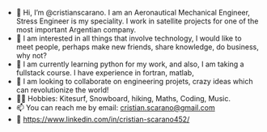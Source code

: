- 👋 Hi, I’m @cristianscarano. I am an Aeronautical Mechanical Engineer, Stress Engineer is my speciality. I work in satellite projects for one of the most important Argentian company.
- 👀 I am interested in all things that involve technology, I would like to meet people, perhaps make new friends, share knowledge, do business, why not?
- 🌱 I am currently learning python for my work, and also, I am taking a fullstack course. I have experience in fortran, matlab, 
- 💞️ I am looking to collaborate on engineering projets, crazy ideas which can revolutionize the world! 
- 🏄‍♂️ Hobbies: Kitesurf, Snowboard, hiking, Maths, Coding, Music.
- 📫 You can reach me by email: cristian.scarano@gmail.com
- 👔 https://www.linkedin.com/in/cristian-scarano452/

<!---
cristianscarano/cristianscarano is a ✨ special ✨ repository because its `README.md` (this file) appears on your GitHub profile.
You can click the Preview link to take a look at your changes.
--->
